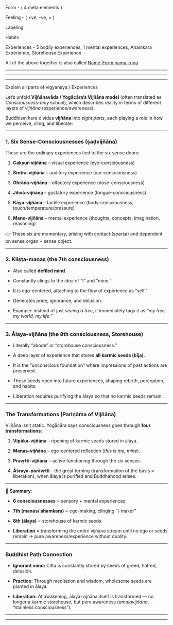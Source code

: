 <script async src="https://pagead2.googlesyndication.com/pagead/js/adsbygoogle.js?client=ca-pub-7908394731090096"
     crossorigin="anonymous"></script>

Form - (  4 meta elements )

Feeling - ( +ve, -ve, = )

Labeling

Habits

Experiences - 5 bodily experiences, 
            1  mental experiences, 
            Ahamkara Experience, 
            Storehouse Experience



 All of the above together is also called [Name-Form,nama-rupa](Name-Form,nama-rupa.md).
 
------------------
------------
------------

Explain all parts of vigyanaya / Experiences



Let’s unfold **Vijñānavāda / Yogācāra’s Vijñāna model** (often translated as _Consciousness-only_ school), which describes reality in terms of different layers of _vijñāna_ (experience/awareness).

Buddhism here divides **vijñāna** into _eight parts_, each playing a role in how we perceive, cling, and liberate:

---

### **1. Six Sense-Consciousnesses (ṣaḍvijñāna)**

These are the ordinary experiences tied to the six sense doors:

1. **Cakṣur-vijñāna** – visual experience (eye-consciousness)
    
2. **Śrotra-vijñāna** – auditory experience (ear-consciousness)
    
3. **Ghrāṇa-vijñāna** – olfactory experience (nose-consciousness)
    
4. **Jihvā-vijñāna** – gustatory experience (tongue-consciousness)
    
5. **Kāya-vijñāna** – tactile experience (body-consciousness, touch/temperature/pressure)
    
6. **Mano-vijñāna** – mental experience (thoughts, concepts, imagination, reasoning)
    

👉 These six are momentary, arising with contact (sparśa) and dependent on sense organ + sense object.

---

### **2. Kliṣṭa-manas (the 7th consciousness)**

- Also called **defiled mind**.
    
- Constantly clings to the idea of “I” and “mine.”
    
- It is ego-centered, attaching to the flow of experience as “self.”
    
- Generates pride, ignorance, and delusion.
    
- Example: instead of just _seeing a tree_, it immediately tags it as _“my tree, my world, my life.”_
    

---

### **3. Ālaya-vijñāna (the 8th consciousness, Storehouse)**

- Literally “abode” or “storehouse consciousness.”
    
- A deep layer of experience that stores **all karmic seeds (bīja)**.
    
- It is the “unconscious foundation” where impressions of past actions are preserved.
    
- These seeds ripen into future experiences, shaping rebirth, perception, and habits.
    
- Liberation requires purifying the ālaya so that no karmic seeds remain.
    

---

### **The Transformations (Pariṇāma of Vijñāna)**

Vijñāna isn’t static. Yogācāra says consciousness goes through **four transformations**:

1. **Vipāka-vijñāna** – ripening of karmic seeds stored in ālaya.
    
2. **Manas-vijñāna** – ego-centered reflection (_this is me, mine_).
    
3. **Pravṛtti-vijñāna** – active functioning through the six senses.
    
4. **Āśraya-parāvṛtti** – the great turning (transformation of the basis = liberation), when ālaya is purified and Buddhahood arises.
    

---

🌼 **Summary**:

- **6 consciousnesses** = sensory + mental experiences
    
- **7th (manas/ ahamkara)** = ego-making, clinging “I-maker”
    
- **8th (ālaya)** = storehouse of karmic seeds
    
- **Liberation** = transforming the entire vijñāna stream until no ego or seeds remain → pure awareness/experience without duality.



----------


### **Buddhist Path Connection**

- **Ignorant mind:** Citta is constantly stirred by seeds of greed, hatred, delusion.
    
- **Practice:** Through meditation and wisdom, wholesome seeds are planted in ālaya.
    
- **Liberation:** At awakening, ālaya-vijñāna itself is transformed — no longer a karmic storehouse, but pure awareness (_amalavijñāna_, “stainless consciousness”).


---------------------

---------------
